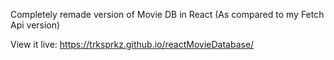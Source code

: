 Completely remade version of Movie DB in React (As compared to my Fetch Api version)


View it live: 
https://trksprkz.github.io/reactMovieDatabase/
